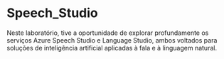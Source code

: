 # Speech_Studio
Neste laboratório, tive a oportunidade de explorar profundamente os serviços Azure Speech Studio e Language Studio, ambos voltados para soluções de inteligência artificial aplicadas à fala e à linguagem natural.
